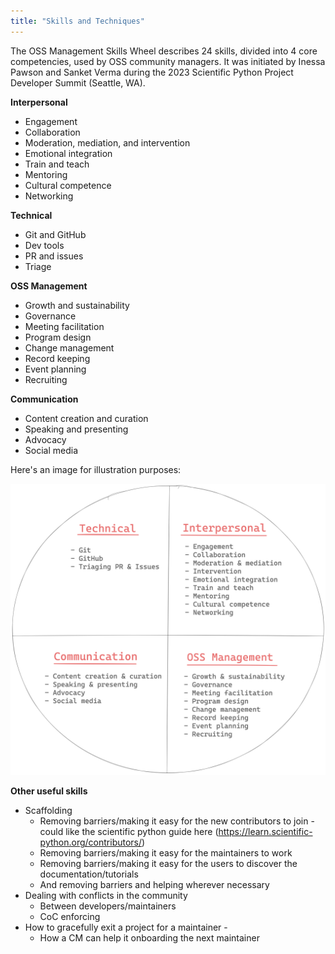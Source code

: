 ```yaml
---
title: "Skills and Techniques"
---
```


The OSS Management Skills Wheel describes 24 skills, divided into 4 core
competencies, used by OSS community managers. It was initiated by Inessa Pawson
and Sanket Verma during the 2023 Scientific Python Project Developer Summit
(Seattle, WA).

**Interpersonal**

- Engagement
- Collaboration
- Moderation, mediation, and intervention
- Emotional integration
- Train and teach
- Mentoring
- Cultural competence
- Networking

**Technical**

- Git and GitHub
- Dev tools
- PR and issues
- Triage

**OSS Management**

- Growth and sustainability
- Governance
- Meeting facilitation
- Program design
- Change management
- Record keeping
- Event planning
- Recruiting

**Communication**

- Content creation and curation
- Speaking and presenting
- Advocacy
- Social media

Here's an image for illustration purposes:

![oss_wheel](/content/community/oss_wheel.png)

**Other useful skills**

- Scaffolding
  - Removing barriers/making it easy for the new contributors to join - could
    like the scientific python guide here
    (https://learn.scientific-python.org/contributors/)
  - Removing barriers/making it easy for the maintainers to work
  - Removing barriers/making it easy for the users to discover the
    documentation/tutorials
  - And removing barriers and helping wherever necessary
- Dealing with conflicts in the community
  - Between developers/maintainers
  - CoC enforcing
- How to gracefully exit a project for a maintainer -
  - How a CM can help it onboarding the next maintainer
